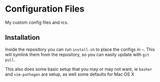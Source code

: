 Configuration Files
===================

My custom config files and rcs.

Installation
------------

Inside the repository you can run `install.sh` to place the configs in `~`.
This will symlink them from the repository, so you can easily update with `git
pull`.

This also does some basic setup that you may or may not want, ie `basher` and
`vim-pathogen` are setup, as well some defaults for Mac OS X

